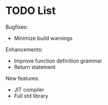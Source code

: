 #  TODO List

Bugfixes:
- Minimize build warnings

Enhancements:
- Improve function definition grammar
- Return statement

New features:
- JIT compiler
- Full std library